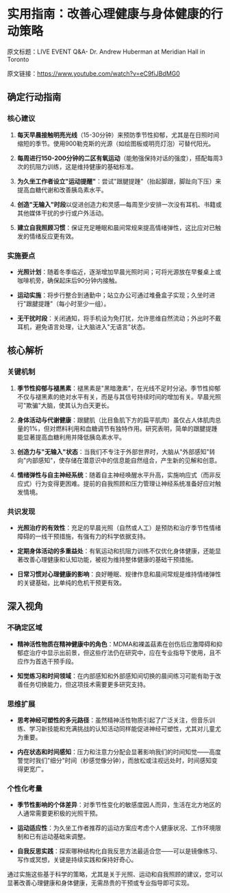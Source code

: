 # 实用指南：改善心理健康与身体健康的行动策略

原文标题：LIVE EVENT Q&A- Dr. Andrew Huberman at Meridian Hall in Toronto

原文链接：https://www.youtube.com/watch?v=eC9fiJBdMG0

## 确定行动指南

### 核心建议

1. **每天早晨接触明亮光线**（15-30分钟）来预防季节性抑郁，尤其是在日照时间缩短的季节。使用900勒克斯的光源（如绘图板或明亮灯泡）可替代阳光。

2. **每周进行150-200分钟的二区有氧运动**（能勉强保持对话的强度），搭配每周3次的抗阻力训练，这是维持健康的基础标准。

3. **为久坐工作者设立"运动提醒"**：尝试"跟腱提踵"（抬起脚跟，脚趾向下压）来提高血糖代谢和改善胰岛素水平。

4. **创造"无输入"时段**以促进创造力和灵感—每周至少安排一次没有耳机、书籍或其他媒体干扰的步行或户外活动。

5. **建立自我照顾习惯**：保证充足睡眠和晨间常规来提高情绪弹性，这比应对已触发的情绪反应更有效。

### 实施要点

* **光照计划**：随着冬季临近，逐渐增加早晨光照时间；可将光源放在早餐桌上或咖啡机旁，确保起床后90分钟内接触。

* **运动实施**：将步行整合到通勤中；站立办公可通过堆叠盒子实现；久坐时进行"跟腱提踵"（每小时至少一组）。

* **无干扰时段**：关闭通知，将手机设为免打扰，允许思维自然流动；外出时不戴耳机，避免语言处理，让大脑进入"无语言"状态。

## 核心解析

### 关键机制

1. **季节性抑郁与褪黑素**：褪黑素是"黑暗激素"，在光线不足时分泌。季节性抑郁不仅与褪黑素的绝对水平有关，而是与其信号持续时间的增加有关。早晨光照可"欺骗"大脑，使其认为白天更长。

2. **身体活动与代谢健康**：跟腱肌（比目鱼肌下方的扁平肌肉）虽仅占人体肌肉总量的1%，但对燃料利用和血糖调节有独特作用。研究表明，简单的跟腱提踵能显著提高血糖利用并降低胰岛素水平。

3. **创造力与"无输入"状态**：当我们不专注于外部世界时，大脑从"外部感知"转向"内部感知"，使存储在潜意识中的信息能自然组合，产生新的见解和创意。

4. **情绪弹性与自主神经系统**：随着自主神经唤醒水平升高，实施响应式（而非反应式）行为变得更困难。提前的自我照顾和压力管理让神经系统准备好应对触发情境。

### 共识发现

* **光照治疗的有效性**：充足的早晨光照（自然或人工）是预防和治疗季节性情绪障碍的一线干预措施，有强有力的科学依据支持。

* **定期身体活动的多重益处**：有氧运动和抗阻力训练不仅优化身体健康，还能显著改善心理健康和认知功能，被视为维持整体健康的基础干预措施。

* **日常习惯对心理健康的影响**：良好睡眠、规律作息和晨间常规是维持情绪弹性的关键基础，比单纯的危机干预更有效。

## 深入视角

### 不确定区域

* **精神活性物质在精神健康中的角色**：MDMA和裸盖菇素在创伤后应激障碍和抑郁症治疗中显示出前景，但这些疗法仍在研究中，应在专业指导下使用，且不应作为首选干预手段。

* **知觉练习和时间领域**：在内部感知和外部感知间切换的晨间练习可能有助于改善任务切换能力，但这项技术需要更多研究支持。

### 思维扩展

* **思考神经可塑性的多元路径**：虽然精神活性物质引起了广泛关注，但音乐训练、学习新技能和充满挑战的认知活动同样能促进神经可塑性，尤其对儿童尤为重要。

* **内在状态和时间感知**：压力和注意力分配会显著影响我们的时间知觉——高度警觉时我们"细分"时间（秒感觉像分钟），而放松或注视远处时，时间感知变得更宽广。

### 个性化考量

* **季节性影响的个体差异**：对季节性变化的敏感度因人而异，生活在北方地区的人通常需要更积极的光照干预。

* **运动适应性**：为久坐工作者推荐的运动方案应考虑个人健康状况、工作环境限制和已有运动基础来调整。

* **自我反思实践**：探索哪种结构化自我反思方法最适合您——可以是镜像练习、写作或冥想，关键是持续实践和保持好奇心。

通过实施这些基于科学的策略，尤其是关于光照、运动和自我照顾的建议，您可以显著改善心理健康和身体健康，无需昂贵的干预或专业指导即可实现。

